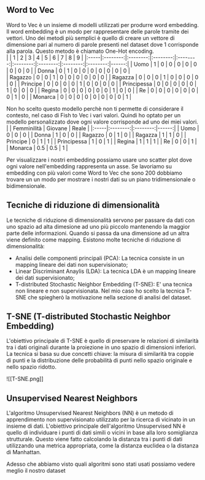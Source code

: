 ## Word to Vec ##
Word to Vec è un insieme di modelli utilizzati per produrre word embedding. Il word embedding è un modo per rappresentare delle parole tramite dei vettori. Uno dei metodi più semplici è quello di creare un vettore di dimensione pari al numero di parole presenti nel dataset dove 1 corrisponde alla parola. Questo metodo è chiamato One-Hot encoding.  
|  | 1 | 2 | 3 | 4 | 5 | 6 | 7 | 8 | 9 | 
|:-----|:--------:|:--------:|:--------:|:--------:|:--------:|:--------:|:--------:|:--------:|------:| 
| Uomo | 1 | 0 | 0 | 0 | 0 | 0 | 0 | 0 | 0 | 
| Donna | 0 | 1 | 0 | 0 | 0 | 0 | 0 | 0 | 0 |  
| Ragazzo | 0 | 0 | 1 | 0 | 0 | 0 | 0 | 0 | 0 | 
| Ragazza | 0 | 0 | 0 | 1 | 0 | 0 | 0 | 0 | 0 | 
| Principe | 0 | 0 | 0 | 0 | 1 | 0 | 0 | 0 | 0 | 
| Principessa | 0 | 0 | 0 | 0 | 0 | 1 | 0 | 0 | 0 | 
| Regina | 0 | 0 | 0 | 0 | 0 | 0 | 1 | 0 | 0 | 
| Re | 0 | 0 | 0 | 0 | 0 | 0 | 0 | 1 | 0 | 
| Monarca | 0 | 0 | 0 | 0 | 0 | 0 | 0 | 0 | 1 | 

Non ho scelto questo modello perchè non ti permette di considerare il contesto, nel caso di Fish to Vec i vari valori. Quindi ho optato per un modello personalizzato dove ogni valore corrisponde ad uno dei miei valori.
|  | Femminilità | Giovane | Reale |
|:-----|:--------:|:--------:|------:| 
| Uomo | 0 | 0 | 0 |
| Donna | 1 | 0 | 0 |
| Ragazzo | 0 | 1 | 0 |
| Ragazza | 1 | 1 | 0 | 
| Principe | 0 | 1 | 1 | 
| Principessa | 1 | 0 | 1 | 
| Regina | 1 | 1 | 1 |
| Re | 0 | 0 | 1 | 
| Monarca | 0.5 | 0.5 | 1 | 

Per visualizzare i nostri embedding possiamo usare uno scatter plot dove ogni valore nell'embedding rappresenta un asse. Se lavoriamo su embedding con più valori come Word to Vec che sono 200 dobbiamo trovare un un modo per mostrare i nostri dati su un piano tridimensionale o bidimensionale.

## Tecniche di riduzione di dimensionalità
Le tecniche di riduzione di dimensionalità servono per passare da dati con uno spazio ad alta dimesione ad uno più piccolo mantenendo la maggior parte delle informazioni. Quando si passa da una dimensione ad un altra viene definito come mapping. Esistono molte tecniche di riduzione di dimensionalità:
- Analisi delle componenti principali (PCA): La tecnica consiste in un mapping lineare dei dati non supervisionato;
- Linear Discriminant Anaylis (LDA):  La tecnica LDA è un mapping lineare dei dati supervisionato;
- T-distributed Stochastic Neighbor Embedding (T-SNE): E' una tecnica non lineare e non supervisionata.
Nel mio caso ho scelto la tecnica T-SNE che spiegherò la motivazione nella sezione di analisi del dataset.

## T-SNE (T-distributed Stochastic Neighbor Embedding)
L'obiettivo principale di T-SNE è quello di preservare le relazioni di similarità tra i dati originali durante la proiezione in uno spazio di dimensioni inferiori. La tecnica si basa su due concetti chiave: la misura di similarità tra coppie di punti e la distribuzione delle probabilità di punti nello spazio originale e nello spazio ridotto.

![[T-SNE.png]]

## Unsupervised Nearest Neighbors
L'algoritmo Unsupervised Nearest Neighbors (NN) è un metodo di apprendimento non supervisionato utilizzato per la ricerca di vicinato in un insieme di dati. L'obiettivo principale dell'algoritmo Unsupervised NN è quello di individuare i punti di dati simili o vicini in base alla loro somiglianza strutturale. Questo viene fatto calcolando la distanza tra i punti di dati utilizzando una metrica appropriata, come la distanza euclidea o la distanza di Manhattan.

Adesso che abbiamo visto quali algoritmi sono stati usati possiamo vedere meglio il nostro dataset